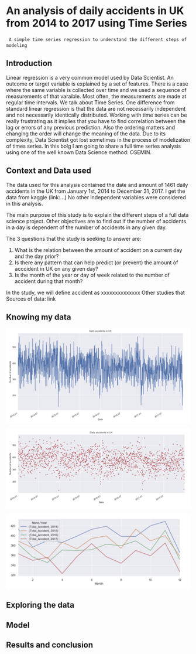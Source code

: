 # An analysis of daily accidents in UK from 2014 to 2017 using Time Series
     A simple time series regression to understand the different steps of modeling

## Introduction

Linear regression is a very common model used by Data Scientist. An outcome or target variable is explained by a set of features. There is a case where the same variable is collected over time and we used a sequence of measurements of that varaible. Most often, the measurements are made at regular time intervals. We talk about Time Series.
One difference from standard linear regression is that the data are not necessarily independent and not necessarily identically distributed. Working with time series can be really frustrating as it implies that you have to find correlation between the lag or errors of any previous prediction. Also the ordering matters and changing the order will change the meaning of the data.
Due to its complexity, Data Scientist got lost sometimes in the process of modelization of times series. In this bolg I am going to share a full time series analysis using one of the well known Data Science method: OSEMIN. 


## Context and Data used
The data used for this analysis contained the date and amount of  1461 daily accidents in the UK from January 1st, 2014 to December 31, 2017. I get the data from kaggle (link:...) No other independent variables were considered in this analysis. 

The main purpose of this study is to explain the different steps of a full data science project. 
Other objectives are to find out if the number of accidents in a day is dependent of the number of accidents in any given day. 

The 3 questions that the study is seeking to answer are:
1. What is the relation between the amount of accident on a current day and the day prior?
2. Is there any pattern that can help predict (or prevent) the amount of acccident in UK on any given day?
3. Is the month of the year or day of week related to the number of accident during that month?

In the study, we will define accident as xxxxxxxxxxxxxx
Other studies that 
Sources of data: link



## Knowing my data

![Daily Trends of accidents in UK](https://github.com/FabriceMesidor/TimeSeries_accident_UK/blob/master/Graphs/Screen%20Shot%202019-09-13%20at%208.40.43%20AM.png)


![Daily Trends of accidents in UK - dot](https://github.com/FabriceMesidor/TimeSeries_accident_UK/blob/master/Graphs/Screen%20Shot%202019-09-13%20at%208.41.06%20AM.png)

![Daily Trends of accidents in UK](https://github.com/FabriceMesidor/TimeSeries_accident_UK/blob/master/Graphs/Screen%20Shot%202019-09-13%20at%208.41.29%20AM.png)




## Exploring the data


## Model

## Results and conclusion

